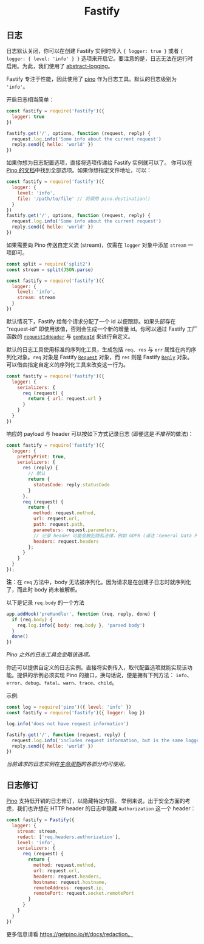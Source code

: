 <h1 align="center">Fastify</h1>

## 日志

日志默认关闭，你可以在创建 Fastify 实例时传入 `{ logger: true }` 或者 `{ logger: { level: 'info' } }` 选项来开启它。要注意的是，日志无法在运行时启用。为此，我们使用了
[abstract-logging](https://www.npmjs.com/package/abstract-logging)。

Fastify 专注于性能，因此使用了 [pino](https://github.com/pinojs/pino) 作为日志工具。默认的日志级别为 `'info'`。

开启日志相当简单：

```js
const fastify = require('fastify')({
  logger: true
})

fastify.get('/', options, function (request, reply) {
  request.log.info('Some info about the current request')
  reply.send({ hello: 'world' })
})
```

如果你想为日志配置选项，直接将选项传递给 Fastify 实例就可以了。
你可以在 [Pino 的文档](https://github.com/pinojs/pino/blob/master/docs/api.md#pinooptions-stream)中找到全部选项。如果你想指定文件地址，可以：

```js
const fastify = require('fastify')({
  logger: {
    level: 'info',
    file: '/path/to/file' // 将调用 pino.destination()
  }
})
fastify.get('/', options, function (request, reply) {
  request.log.info('Some info about the current request')
  reply.send({ hello: 'world' })
})
```

如果需要向 Pino 传送自定义流 (stream)，仅需在 `logger` 对象中添加 `stream` 一项即可。

```js
const split = require('split2')
const stream = split(JSON.parse)

const fastify = require('fastify')({
  logger: {
    level: 'info',
    stream: stream
  }
})
```

<a name="logging-request-id"></a>
默认情况下，Fastify 给每个请求分配了一个 id 以便跟踪。如果头部存在 "request-id" 即使用该值，否则会生成一个新的增量 id。你可以通过 Fastify 工厂函数的 [`requestIdHeader`](Server.md#factory-request-id-header) 与 [`genReqId`](Server.md#gen-request-id) 来进行自定义。

默认的日志工具使用标准的序列化工具，生成包括 `req`、`res` 与 `err` 属性在内的序列化对象。`req` 对象是 Fastify [`Request`](./Request.md) 对象，而 `res` 则是 Fastify [`Reply`](./Reply.md) 对象。可以借由指定自定义的序列化工具来改变这一行为。
```js
const fastify = require('fastify')({
  logger: {
    serializers: {
      req (request) {
        return { url: request.url }
      }
    }
  }
})
```
响应的 payload 与 header 可以按如下方式记录日志 (即便这是*不推荐*的做法)：

```js
const fastify = require('fastify')({
  logger: {
    prettyPrint: true,
    serializers: {
      res (reply) {
        // 默认
        return {
          statusCode: reply.statusCode
        }
      },
      req (request) {
        return {
          method: request.method,
          url: request.url,
          path: request.path,
          parameters: request.parameters,
          // 记录 header 可能会触犯隐私法律，例如 GDPR (译注：General Data Protection Regulation)。你应该用 "redact" 选项来移除敏感的字段。此外，验证数据也可能在日志中泄露。
          headers: request.headers
        };
      }
    }
  }
});
```
**注**：在 `req` 方法中，body 无法被序列化。因为请求是在创建子日志时就序列化了，而此时 body 尚未被解析。

以下是记录 `req.body` 的一个方法

```js
app.addHook('preHandler', function (req, reply, done) {
  if (req.body) {
    req.log.info({ body: req.body }, 'parsed body')
  }
  done()
})
```

*Pino 之外的日志工具会忽略该选项。*

你还可以提供自定义的日志实例。直接将实例传入，取代配置选项就能实现该功能。提供的示例必须实现 Pino 的接口，换句话说，便是拥有下列方法：
`info`、`error`、`debug`、`fatal`、`warn`、`trace`、`child`。

示例:

```js
const log = require('pino')({ level: 'info' })
const fastify = require('fastify')({ logger: log })

log.info('does not have request information')

fastify.get('/', function (request, reply) {
  request.log.info('includes request information, but is the same logger instance as `log`')
  reply.send({ hello: 'world' })
})
```

*当前请求的日志实例在[生命周期](Lifecycle.md)的各部分均可使用。*

## 日志修订
 
[Pino](https://getpino.io) 支持低开销的日志修订，以隐藏特定内容。
举例来说，出于安全方面的考虑，我们也许想在 HTTP header 的日志中隐藏 `Authorization` 这一个 header：

```js
const fastify = Fastify({
  logger: {
    stream: stream,
    redact: ['req.headers.authorization'],
    level: 'info',
    serializers: {
      req (request) {
        return {
          method: request.method,
          url: request.url,
          headers: request.headers,
          hostname: request.hostname,
          remoteAddress: request.ip,
          remotePort: request.socket.remotePort
        }
      }
    }
  }
})
```

更多信息请看 https://getpino.io/#/docs/redaction。
